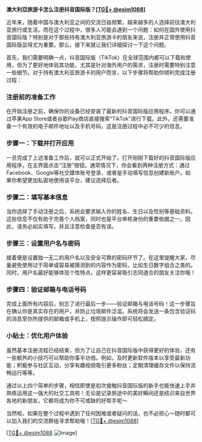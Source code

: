 **澳大利亞旅游卡怎么注册抖音国际版？[[TG💪+ @esim1088](https://t.me/s/esim1088)]**

近年来，随着中国与澳大利亚之间的交流日益频繁，越来越多的人选择前往澳大利亚旅行或生活。而在这个过程中，很多人可能会遇到一个问题：如何在国外使用抖音国际版？特别是对于那些持有澳大利亚旅游卡的朋友来说，注册并正常使用抖音国际版显得尤为重要。那么，接下来就让我们详细探讨一下这个问题。

首先，我们需要明确一点，抖音国际版（TikTok）在全球范围内都可以下载和使用，但为了更好地体验其功能，尤其是针对海外用户的需求，注册时需要特别注意一些细节。对于持有澳大利亚旅游卡的用户而言，以下步骤将帮助你顺利完成注册过程：

### 注册前的准备工作

在开始注册之前，确保你的设备已经安装了最新的抖音国际版应用程序。你可以通过苹果App Store或者谷歌Play商店直接搜索“TikTok”进行下载。此外，还需要准备一个有效的电子邮件地址以及手机号码，这是注册过程中必不可少的信息。

### 步骤一：下载并打开应用

一旦完成了上述准备工作后，就可以正式开始了。打开刚刚下载好的抖音国际版应用程序，在主界面点击“注册”按钮。通常情况下，你会看到两种注册方式：通过Facebook、Google等社交媒体账号登录，或者是手动填写信息创建新账户。如果你希望更加私密地使用该平台，建议选择后者。

### 步骤二：填写基本信息

当你选择了手动注册之后，系统会要求输入你的姓名、生日以及性别等基础资料。这些信息不仅有助于完善个人档案，同时也是平台审核身份的重要依据之一。因此，请务必如实填写，并且注意检查是否有误。

### 步骤三：设置用户名与密码

接着便是设置独一无二的用户名以及安全可靠的密码环节了。在这里提醒大家，尽量避免使用过于简单或容易被猜测到的内容作为密码，比如生日数字组合之类的。同时，用户名最好能够体现个性特点，这样更容易吸引志同道合的朋友关注你哦！

### 步骤四：验证邮箱与电话号码

完成上面所有内容后，别忘了进行最后一步——验证邮箱与电话号码！这一步骤旨在确认你是真实存在的用户，并防止垃圾邮件泛滥。系统将会发送一条包含验证码的消息至你所提供的邮箱或手机上，按照提示操作即可轻松搞定。

### 小贴士：优化用户体验

虽然基本注册流程已经结束，但为了让自己在抖音国际版中获得更好的体验，还有一些额外的小技巧可以帮助你事半功倍。例如，及时更新软件版本以享受最新功能；积极参与社区互动，分享有趣视频吸引更多粉丝；定期清理缓存文件以保持流畅运行等等。

通过以上四个简单的步骤，相信即使是初次接触抖音国际版的新手也能快速上手并熟练运用这一强大的社交工具啦！无论是记录旅途中的美好瞬间还是结识来自世界各地的新朋友，它都将成为你不可或缺的好帮手呢～

当然啦，如果在整个过程中遇到了任何困难或者疑问的话，也不必担心～随时都可以加入我们的交流群组寻求帮助哦！[[TG💪+ @esim1088](https://t.me/s/esim1088)] 

[[TG💪+ @esim1088](https://t.me/s/esim1088) ![Image](https://i.postimg.cc/4NQfJmqS/Snipaste-2025-05-13-00-14-12.png)]